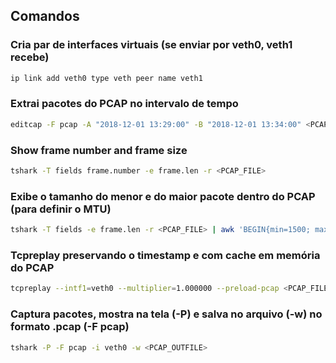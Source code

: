 ## Comandos

### Cria par de interfaces virtuais (se enviar por veth0, veth1 recebe)
```bash
ip link add veth0 type veth peer name veth1
```

### Extrai pacotes do PCAP no intervalo de tempo
```bash
editcap -F pcap -A "2018-12-01 13:29:00" -B "2018-12-01 13:34:00" <PCAP_INFILE> <PCAP_OUTFILE>
```

### Show frame number and frame size
```bash
tshark -T fields frame.number -e frame.len -r <PCAP_FILE>
```

### Exibe o tamanho do menor e do maior pacote dentro do PCAP (para definir o MTU)
```bash
tshark -T fields -e frame.len -r <PCAP_FILE> | awk 'BEGIN{min=1500; max=0}{if ($1<0+min) min=$1; else if($1>0+max) max=$1} END{print "Min packet: "min; print "Max packet: "max}'
```

### Tcpreplay preservando o timestamp e com cache em memória do PCAP
```bash
tcpreplay --intf1=veth0 --multiplier=1.000000 --preload-pcap <PCAP_FILE>
```

### Captura pacotes, mostra na tela (-P) e salva no arquivo (-w) no formato .pcap (-F pcap)
```bash
tshark -P -F pcap -i veth0 -w <PCAP_OUTFILE>
```
